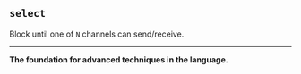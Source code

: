 ## `select`

Block until one of `N` channels can send/receive.

---
**The foundation for advanced techniques in the language.**
